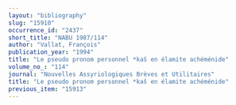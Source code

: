 ```yaml
---
layout: "bibliography"
slug: "15910"
occurrence_id: "2437"
short_title: "NABU 1987/114"
author: "Vallat, François"
publication_year: "1994"
title: "Le pseudo pronom personnel *kaš en élamite achéménide"
volume_no_: "114"
journal: "Nouvelles Assyriologiques Brèves et Utilitaires"
title: "Le pseudo pronom personnel *kaš en élamite achéménide"
previous_item: "15913"
---
```


